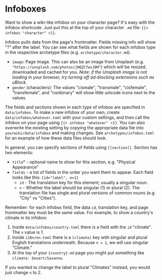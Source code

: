 # Infoboxes
Want to show a wiki-like infobox on your character page? It's easy with the infobox shortcode. Just put this at the top of your character `.md` file: `{{< infobox "character" >}}`.

Infobox pulls data from the page's frontmatter. Fields missing info will show "?" after the label. You can see what fields are shown for each infobox type in the respective archetype files (e.g. `archetype/character.md`).

- `image`: Page image. This can also be an image from Unsplash (e.g. `"https://unsplash.com/photos/jNQZCfwsJ8M"`) which will be resized, downloaded and cached for you. *Note: if the Unsplash image is not loading in your browser, try turning off ad-blocking extensions such as uBlock.*
- `gender` (characters): The values "cismale", "transmale", "cisfemale", "transfemale", and "nonbinary" will show little unicode icons next to the values.

The fields and sections shown in each type of infobox are specified in `data/infobox`. To make a new infobox of your own, create `data/infobox/whatever.toml` with your custom settings, and then call the infobox on your page using `{{< infobox "whatever" >}}`. You can also overwrite the existing setting by copying the appropriate data file into `yourwiki/data/infobox` and making changes. See `archetypes/infobox.toml` for an example of how these data files should look.

In general, you can specify sections of fields using `[[section]]`. Section has two elements:
- `title`* - optional name to show for this section, e.g. "Physical Appearance"
- `fields` - a list of fields in the order you want them to appear. Each field looks like this: `{id="label", n=1}`
    - `id` - The translation key for this element; usually a singular noun.
    - `n` - Whether the label should be singular (1) or plural (2). The translation file has single and plural versions of common nouns (e.g. "City" vs "Cities").

Remember: for each infobox field, the data `id`, translation key, and page frontmatter key must be the same value. For example, to show a country's climate in its infobox:

1. Inside `data/infobox/country.toml` there is a field with the `id` "climate". The `n` value is 1.
1. Inside `i18n/en.toml` there is a `[climate]` key with singular and plural English translations underneath. Because `n = 1`, we will use singular "Climate."
1. At the top of your `{country}.md` page you might put something like `climate: Desert/Savanna`.

If you wanted to change the label to plural "Climates" instead, you would just change `n` to 2.